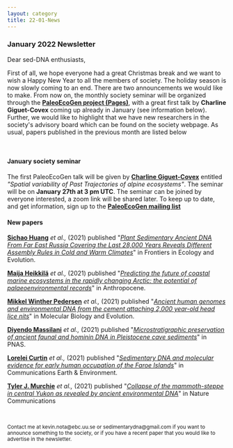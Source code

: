 ```yaml
---
layout: category
title: 22-01-News
---
```


<div class="section">
<h3 class="section-title underline">January 2022 Newsletter</h3>
</div>


<p>Dear sed-DNA enthusiasts,</p>

<div class="intro">
<p>First of all, we hope everyone had a great Christmas break and we want to wish a Happy New Year to all the members of society. The holiday season is now slowly coming to an end. There are two announcements we would like to make. From now on, the monthly society seminar will be organized through the  <a href="https://pastglobalchanges.org/science/wg/paleoecogen" target="_blank"><b> PaleoEcoGen project (Pages)</b></a>, with a great first talk by <b>Charline Giguet-Covex</b> coming up already in January (see information below). Further, we would like to highlight that we have new researchers in the society's advisory board which can be found on the society webpage. As usual, papers published in the previous month are listed below</p>
<br>
<div class="intro">
<h4 class="section-title underline">January society seminar</h4>
<p>The first PaleoEcoGen talk will be given by <a href="https://scholar.google.fr/citations?user=AN0gYZIAAAAJ&hl=en&oi=ao" target="_blank"><b>Charline Giguet-Covex</b></a> entitled <i> "Spatial variability of Past Trajectories of alpine ecosystems"</i>. The seminar will be on <b>January 27th at 3 pm UTC</b>. The seminar can be joined by everyone interested, a zoom link will be shared later. To keep up to date, and get information, sign up to the <a href="https://listserv.unibe.ch/mailman/listinfo/paleoecogen.pages" target="_blank"><b>PaleoEcoGen mailing list</b></a>
<br>
<div class="intro">
<h4 class="section-title underline">New papers</h4>

<p><a href="https://www.researchgate.net/profile/Sichao-Huang" target="_blank"><b>Sichao Huang</b></a> <i>et al.,</i> (2021) published "<a href="https://doi.org/10.3389/fevo.2021.763747" target="_blank"><u><i>Plant Sedimentary Ancient DNA From Far East Russia Covering the Last 28,000 Years Reveals Different Assembly Rules in Cold and Warm Climates</i></u></a>" in Frontiers in Ecology and Evolution.</p>

<p><a href="https://researchportal.helsinki.fi/en/persons/maija-heikkil%C3%A4" target="_blank"><b>Maija Heikkilä</b></a> <i>et al.,</i> (2021) published "<a href="https://doi.org/10.1016/j.ancene.2021.100319" target="_blank"><u><i>Predicting the future of coastal marine ecosystems in the rapidly changing Arctic: the potential of palaeoenvironmental records</i></u></a>" in Anthropocene.</p>

<p><a href="https://globe.ku.dk/staff-list/?pure=en/persons/289258" target="_blank"><b>Mikkel Winther Pedersen</b></a> <i>et al.,</i> (2021) published "<a href=" https://doi.org/10.1093/molbev/msab351" target="_blank"><u><i>Ancient human genomes and environmental DNA from the cement attaching 2,000 year-old head lice nits</i></u></a>" in Molecular Biology and Evolution.</p>

<p><a href="https://www.researchgate.net/profile/Diyendo-Massilani" target="_blank"><b>Diyendo Massilani</b></a> <i>et al.,</i> (2021) published "<a href=" https://doi.org/10.1073/pnas.2113666118" target="_blank"><u><i>Microstratigraphic preservation of ancient faunal and hominin DNA in Pleistocene cave sediments</i></u></a>" in PNAS.</p>

<p><a href="https://loreleicurtin.com" target="_blank"><b>Lorelei Curtin</b></a> <i>et al.,</i> (2021) published "<a href=" https://doi.org/10.1038/s43247-021-00318-0" target="_blank"><u><i>Sedimentary DNA and molecular evidence for early human occupation of the Faroe Islands</i></u></a>" in Communications Earth & Environment.</p>

<p><a href="https://scholar.google.se/citations?hl=en&user=EEsWflEAAAAJ&view_op=list_works&alert_preview_top_rm=2&sortby=pubdate" target="_blank"><b>Tyler J. Murchie</b></a> <i>et al.,</i> (2021) published "<a href="https://doi.org/10.1038/s41467-021-27439-6" target="_blank"><u><i>Collapse of the mammoth-steppe in central Yukon as revealed by ancient environmental DNA</i></u></a>" in Nature Communications</p>
<br>
<div>
<div class="intro"> 
<p><small>Contact me at kevin.nota@ebc.uu.se or sedimentarydna@gmail.com if you want to announce something to the society, or if you have a recent paper that you would like to advertise in the newsletter.</small></p>
